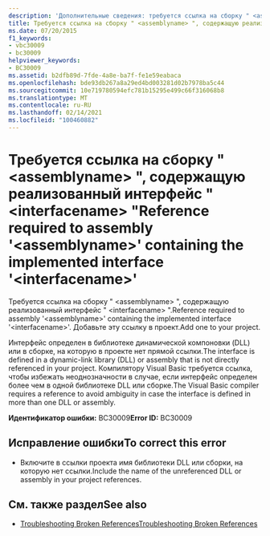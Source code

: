 ```yaml
---
description: 'Дополнительные сведения: требуется ссылка на сборку " <assemblyname> ", содержащую реализованный интерфейс " <interfacename> "'
title: Требуется ссылка на сборку " <assemblyname> ", содержащую реализованный интерфейс " <interfacename> "
ms.date: 07/20/2015
f1_keywords:
- vbc30009
- bc30009
helpviewer_keywords:
- BC30009
ms.assetid: b2dfb89d-7fde-4a8e-ba7f-fe1e59eabaca
ms.openlocfilehash: bde93db267a8a29ed4bd003281d02b7978ba5c44
ms.sourcegitcommit: 10e719780594efc781b15295e499c66f316068b8
ms.translationtype: MT
ms.contentlocale: ru-RU
ms.lasthandoff: 02/14/2021
ms.locfileid: "100460882"
---
```

# <a name="reference-required-to-assembly-assemblyname-containing-the-implemented-interface-interfacename"></a><span data-ttu-id="122f5-103">Требуется ссылка на сборку " \<assemblyname> ", содержащую реализованный интерфейс " \<interfacename> "</span><span class="sxs-lookup"><span data-stu-id="122f5-103">Reference required to assembly '\<assemblyname>' containing the implemented interface '\<interfacename>'</span></span>

<span data-ttu-id="122f5-104">Требуется ссылка на сборку " \<assemblyname> ", содержащую реализованный интерфейс " \<interfacename> ".</span><span class="sxs-lookup"><span data-stu-id="122f5-104">Reference required to assembly '\<assemblyname>' containing the implemented interface '\<interfacename>'.</span></span> <span data-ttu-id="122f5-105">Добавьте эту ссылку в проект.</span><span class="sxs-lookup"><span data-stu-id="122f5-105">Add one to your project.</span></span>  
  
 <span data-ttu-id="122f5-106">Интерфейс определен в библиотеке динамической компоновки (DLL) или в сборке, на которую в проекте нет прямой ссылки.</span><span class="sxs-lookup"><span data-stu-id="122f5-106">The interface is defined in a dynamic-link library (DLL) or assembly that is not directly referenced in your project.</span></span> <span data-ttu-id="122f5-107">Компилятору Visual Basic требуется ссылка, чтобы избежать неоднозначности в случае, если интерфейс определен более чем в одной библиотеке DLL или сборке.</span><span class="sxs-lookup"><span data-stu-id="122f5-107">The Visual Basic compiler requires a reference to avoid ambiguity in case the interface is defined in more than one DLL or assembly.</span></span>  
  
 <span data-ttu-id="122f5-108">**Идентификатор ошибки:** BC30009</span><span class="sxs-lookup"><span data-stu-id="122f5-108">**Error ID:** BC30009</span></span>  
  
## <a name="to-correct-this-error"></a><span data-ttu-id="122f5-109">Исправление ошибки</span><span class="sxs-lookup"><span data-stu-id="122f5-109">To correct this error</span></span>  
  
- <span data-ttu-id="122f5-110">Включите в ссылки проекта имя библиотеки DLL или сборки, на которую нет ссылки.</span><span class="sxs-lookup"><span data-stu-id="122f5-110">Include the name of the unreferenced DLL or assembly in your project references.</span></span>  
  
## <a name="see-also"></a><span data-ttu-id="122f5-111">См. также раздел</span><span class="sxs-lookup"><span data-stu-id="122f5-111">See also</span></span>

- [<span data-ttu-id="122f5-112">Troubleshooting Broken References</span><span class="sxs-lookup"><span data-stu-id="122f5-112">Troubleshooting Broken References</span></span>](/visualstudio/ide/troubleshooting-broken-references)
